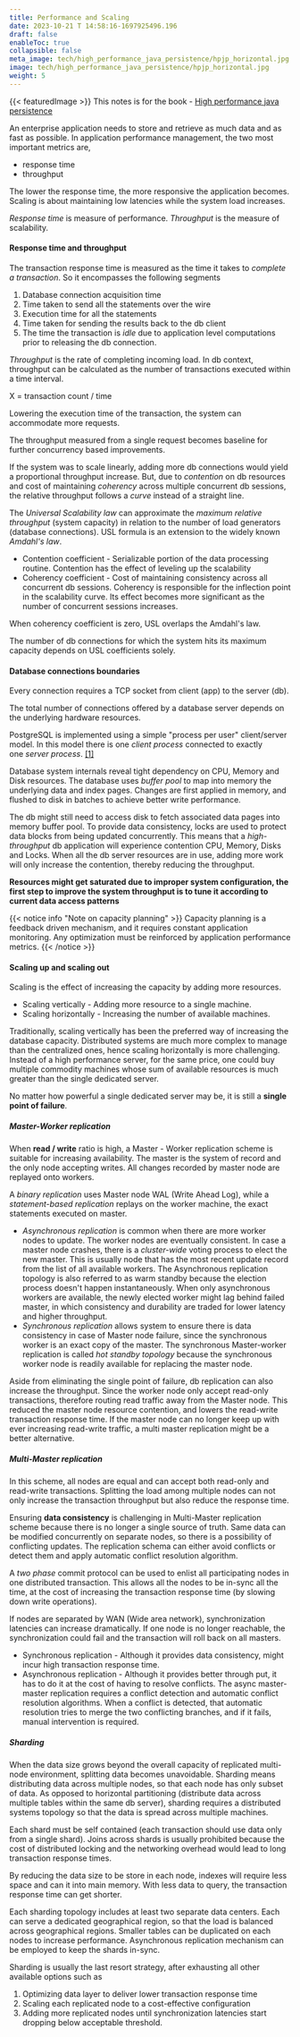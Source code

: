 ```yaml
---
title: Performance and Scaling
date: 2023-10-21 T 14:58:16-1697925496.196
draft: false
enableToc: true
collapsible: false
meta_image: tech/high_performance_java_persistence/hpjp_horizontal.jpg
image: tech/high_performance_java_persistence/hpjp_horizontal.jpg
weight: 5
---
```

{{< featuredImage >}}
This notes is for the book - [High performance java persistence](https://vladmihalcea.com/books/high-performance-java-persistence/)

An enterprise application needs to store and retrieve as much data and as fast as possible. In application performance management, the two most important metrics are,
* response time
* throughput

The lower the response time, the more responsive the application becomes. Scaling is about maintaining low latencies while the system load increases. 

_Response time_ is measure of performance.
_Throughput_ is the measure of scalability.

#### Response time and throughput
The transaction response time is measured as the time it takes to _complete a transaction_. So it encompasses the following segments
1. Database connection acquisition time
2. Time taken to send all the statements over the wire
3. Execution time for all the statements
4. Time taken for sending the results back to the db client
5. The time the transaction is _idle_ due to application level computations prior to releasing the db connection.

_Throughput_ is the rate of completing incoming load. In db context, throughput can be calculated as the number of transactions executed within a time interval.

X = transaction count / time

Lowering the execution time of the transaction, the system can accommodate more requests.

The throughput measured from a single request becomes baseline for further concurrency based improvements.

If the system was to scale linearly, adding more db connections would yield a proportional throughput increase. But, due to _contention_ on db resources and cost of maintaining _coherency_ across multiple concurrent db sessions, the relative throughput follows a _curve_ instead of a straight line.

The _Universal Scalability law_ can approximate the _maximum relative throughput_ (system capacity) in relation to the number of load generators (database connections). USL formula is an extension to the widely known _Amdahl's law_.

* Contention coefficient - Serializable portion of the data processing routine. Contention has the effect of leveling up the scalability
* Coherency coefficient - Cost of maintaining consistency across all concurrent db sessions. Coherency is responsible for the inflection point in the scalability curve. Its effect becomes more significant as the number of concurrent sessions increases.

When coherency coefficient is zero,  USL overlaps the Amdahl's law.

The number of db connections for which the system hits its maximum capacity depends on USL coefficients solely.

#### Database connections boundaries
Every connection requires a TCP socket from client (app) to the server (db).

The total number of connections offered by a database server depends on the underlying hardware resources. 

PostgreSQL is implemented using a simple "process per user" client/server model. In this model there is one *client process* connected to exactly one *server process*. [[1]](https://www.postgresql.org/docs/9.5/connect-estab.html)

Database system internals reveal tight dependency on CPU, Memory and Disk resources. The database uses _buffer pool_ to map into memory the underlying data and index pages. Changes are first applied in memory, and flushed to disk in batches to achieve better write performance.

The db might still need to access disk to fetch associated data pages into memory buffer pool. To provide data consistency, locks are used to protect data blocks from being updated concurrently. This means that a _high-throughput_ db application will experience contention CPU, Memory, Disks and Locks. When all the db server resources are in use, adding more work will only increase the contention, thereby reducing the throughput.

**Resources might get saturated due to improper system configuration, the first step to improve the system throughput is to tune it according to current data access patterns**

{{< notice info "Note on capacity planning" >}} 
Capacity planning is a feedback driven mechanism, and it requires constant application monitoring. Any optimization must be reinforced by application performance metrics.
{{< /notice >}}

#### Scaling up and scaling out
Scaling is the effect of increasing the capacity by adding more resources.
* Scaling vertically - Adding more resource to a single machine.
* Scaling horizontally - Increasing the number of available machines.

Traditionally, scaling vertically has been the preferred way of increasing the database capacity. Distributed systems are much more complex to manage than the centralized ones, hence scaling horizontally is more challenging. Instead of a  high performance server, for the same price, one could buy multiple commodity machines whose sum of available resources is much greater than the single dedicated server.

No matter how powerful a single dedicated server may be, it is still a **single point of failure**.

##### Master-Worker replication
When **read / write** ratio is high, a Master - Worker replication scheme is suitable for increasing availability. The master is the system of record and the only node accepting writes. All changes recorded by master node are replayed onto workers.

A _binary replication_ uses Master node WAL (Write Ahead Log), while a _statement-based replication_ replays on the worker machine, the exact statements executed on master.

* _Asynchronous replication_ is common when there are more worker nodes to update. The worker nodes are eventually consistent. In case a master node crashes, there is a _cluster-wide_ voting process to elect the new master. This is usually node that has the most recent update record from the list of all available workers. The Asynchronous replication topology is also referred to as warm standby because the election process doesn't happen instantaneously. When only asynchronous workers are available, the newly elected worker might lag behind failed master, in which consistency and durability are traded for lower latency and higher throughput.
* _Synchronous replication_ allows system to ensure there is data consistency in case of Master node failure, since the synchronous worker is an exact copy of the master. The synchronous Master-worker replication is called _hot standby topology_ because the synchronous worker node is readily available for replacing the master node.

Aside from eliminating the single point of failure, db replication can also increase the throughput. Since the worker node only accept read-only transactions, therefore routing read traffic away from the Master node. This reduced the master node resource contention, and lowers the read-write transaction response time. If the master node can no longer keep up with ever increasing read-write traffic, a multi master replication might be a better alternative.

##### Multi-Master replication
In this scheme, all nodes are equal and can accept both read-only and read-write transactions. Splitting the load among multiple nodes can not only increase the transaction throughput but also reduce the response time.

Ensuring **data consistency** is challenging in Multi-Master replication scheme because there is no longer a single source of truth. Same data can be modified concurrently on separate nodes, so there is a possibility of conflicting updates. The replication schema can either avoid conflicts or detect them and apply automatic conflict resolution algorithm.

A _two phase_ commit protocol can be used to enlist all participating nodes in one distributed transaction. This allows all the nodes to be in-sync all the time, at the cost of increasing the transaction response time (by slowing down write operations).

If nodes are separated by WAN (Wide area network), synchronization latencies can increase dramatically. If one node is no longer reachable, the synchronization could fail and the transaction will roll back on all masters.

  * Synchronous replication - Although it provides data consistency, might incur high transaction response time.
  * Asynchronous replication - Although it provides better through put, it has to do it at the cost of having to resolve conflicts. The async master-master replication requires a conflict detection and automatic conflict resolution algorithms. When a conflict is detected, that automatic resolution tries to merge the two conflicting branches, and if it fails, manual intervention is required.

  ##### Sharding
  When the data size grows beyond the overall capacity of replicated multi-node environment, splitting data becomes unavoidable. Sharding means distributing data across multiple nodes, so that each node has only subset of data.
  As opposed to horizontal partitioning (distribute data across multiple tables within the same db server), sharding requires a distributed systems topology so that the data is spread across multiple machines.

  Each shard must be self contained (each transaction should use data only from a single shard). Joins across shards is usually prohibited because the cost of distributed locking and the networking overhead would lead to long transaction response times. 

  By reducing the data size to be store in each node, indexes will require less space and can it into main memory. With less data to query, the transaction response time can get shorter.

  Each sharding topology includes at least two separate data centers. Each can serve a dedicated geographical region, so that the load is balanced across geographical regions. Smaller tables can be duplicated on each nodes to increase performance. Asynchronous replication mechanism can be employed to keep the shards in-sync.

  Sharding is usually the last resort strategy, after exhausting all other available options such as
  1. Optimizing data layer to deliver lower transaction response time
  2. Scaling each replicated node to a cost-effective configuration
  3. Adding more replicated nodes until synchronization latencies start dropping below acceptable threshold.
     
  
  
  






